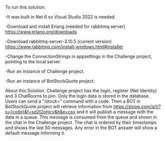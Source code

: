 To run this solution.

-It was built in Net 6 so Visual Studio 2022 is needed.

-Download and install Erlang (needed for rabbitmq server)
https://www.erlang.org/downloads

-Download rabbitmq-server-3.10.5 (current version)
https://www.rabbitmq.com/install-windows.html#installer

-Change the ConnectionStrings in appsettings in the Challenge project, pointing to the local server.

-Run an instance of Challenge project.

-Run an instance of BotStockQuote project.

About this Solution.
Challenge project has the login, register (Net Identity) and 3 ChatRooms to join.
Only the login data is stored in the database.
Users can send a "/stock=" command with a code. Then a BOT in BotStockQuote project will retrieve information from https://stooq.com/q/l/?s={code}&f=sd2t2ohlcv&h&e=csv and it will publish a message with the data in a queue. This message is consumed from the queue and shown in the chat in the Challenge project.
The chat is ordered by their timestamps and shows the last 50 messages.
Any error in the BOT answer will show a default message informing it.
